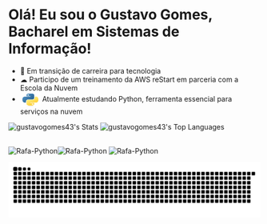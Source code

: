# Olá! Eu sou o Gustavo Gomes, Bacharel em Sistemas de Informação!

- 🚀 Em transição de carreira para tecnologia
- ☁ Participo de um treinamento da AWS reStart em parceria com a Escola da Nuvem
- <img align="center" alt="Rafa-Python" height="30" width="40" src="https://raw.githubusercontent.com/devicons/devicon/master/icons/python/python-original.svg">
  Atualmente estudando Python, ferramenta essencial para serviços na nuvem
  

</div>

![gustavogomes43's Stats](https://github-readme-stats.vercel.app/api?username=gustavogomes43&theme=merko&show_icons=true&hide_border=false&count_private=true)   ![gustavogomes43's Top Languages](https://github-readme-stats.vercel.app/api/top-langs/?username=gustavogomes43&theme=merko&show_icons=true&hide_border=false&layout=compact)
</div>
 
##

</div>

<img align="center" alt="Rafa-Python" height="30" width="40" src="https://cdn.jsdelivr.net/gh/devicons/devicon@latest/icons/amazonwebservices/amazonwebservices-original-wordmark.svg" /><img align="center" alt="Rafa-Python" height="60" width="60" 
src="https://cdn.jsdelivr.net/gh/devicons/devicon@latest/icons/oracle/oracle-original.svg" />  <img align="center" alt="Rafa-Python" height="30" width="40" src="https://cdn.jsdelivr.net/gh/devicons/devicon@latest/icons/python/python-original.svg" />

</div>


![Snake animation](https://github.com/gustavogomes43/gustavogomes43/blob/output/github-contribution-grid-snake.svg)


